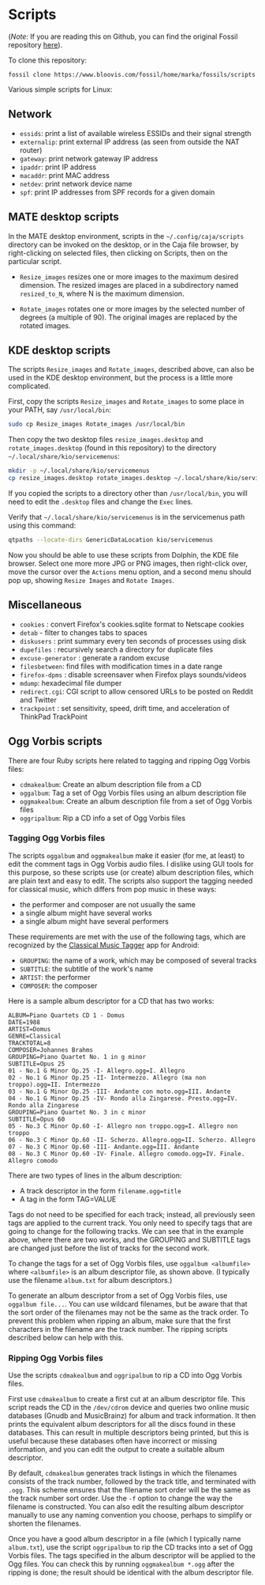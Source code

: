 # Scripts

(*Note*: If you are reading this on Github, you can find the
original Fossil repository [here](https://www.bloovis.com/fossil/home/marka/fossils/scripts/home)).

To clone this repository:

```
fossil clone https://www.bloovis.com/fossil/home/marka/fossils/scripts
```

Various simple scripts for Linux:

## Network

* `essids`: print a list of available wireless ESSIDs and their signal strength
* `externalip`: print external IP address (as seen from outside the NAT router)
* `gateway`: print network gateway IP address
* `ipaddr`: print IP address
* `macaddr`: print MAC address
* `netdev`: print network device name
* `spf`: print IP addresses from SPF records for a given domain

## MATE desktop scripts

In the MATE desktop environment, scripts in the `~/.config/caja/scripts` directory
can be invoked on the desktop, or in the Caja file browser,
by right-clicking on selected files, then clicking on Scripts, then on the particular
script.

* `Resize_images` resizes one or more images to the maximum desired dimension.
The resized images are placed in a subdirectory named `resized_to_N`, where N
is the maximum dimension.

* `Rotate_images` rotates one or more images by the selected number of degrees
(a multiple of 90).  The original images are replaced by the rotated images.

## KDE desktop scripts

The scripts `Resize_images` and `Rotate_images`, described above,
can also be used in the KDE desktop environment, but the process
is a little more complicated.

First, copy the scripts `Resize_images` and `Rotate_images` to some place in your
PATH, say `/usr/local/bin`:

```bash
sudo cp Resize_images Rotate_images /usr/local/bin
```

Then copy the two desktop files `resize_images.desktop` and `rotate_images.desktop`
(found in this repository) to the directory `~/.local/share/kio/servicemenus`:

```bash
mkdir -p ~/.local/share/kio/servicemenus
cp resize_images.desktop rotate_images.desktop ~/.local/share/kio/servicemenus
```

If you copied the scripts to a directory other than `/usr/local/bin`, you
will need to edit the `.desktop` files and change the `Exec` lines.

Verify that `~/.local/share/kio/servicemenus` is in the servicemenus path using this command:

```bash
qtpaths --locate-dirs GenericDataLocation kio/servicemenus
```

Now you should be able to use these scripts from Dolphin, the KDE file browser.
Select one more more JPG or PNG images, then right-click over, move the cursor
over the `Actions` menu option, and a second menu should pop up, showing `Resize Images`
and `Rotate Images`.

## Miscellaneous

* `cookies` : convert Firefox's cookies.sqlite format to Netscape cookies
* `detab` - filter to changes tabs to spaces
* `diskusers` : print summary every ten seconds of processes using disk
* `dupefiles` : recursively search a directory for duplicate files
* `excuse-generator` : generate a random excuse
* `filesbetween`: find files with modification times in a date range
* `firefox-dpms` : disable screensaver when Firefox plays sounds/videos
* `mdump`: hexadecimal file dumper
* `redirect.cgi`: CGI script to allow censored URLs to be posted on Reddit and Twitter
* `trackpoint` : set sensitivity, speed, drift time, and acceleration of ThinkPad TrackPoint

## Ogg Vorbis scripts

There are four Ruby scripts here related to tagging and ripping Ogg Vorbis files:

* `cdmakealbum`: Create an album description file from a CD
* `oggalbum`: Tag a set of Ogg Vorbis files using an album description file
* `oggmakealbum`: Create an album description file from a set of Ogg Vorbis files
* `oggripalbum`: Rip a CD info a set of Ogg Vorbis files

### Tagging Ogg Vorbis files

The scripts `oggalbum` and `oggmakealbum` make it easier (for me, at least)
to edit the comment tags in Ogg Vorbis audio files.  I dislike using GUI tools for
this purpose, so these scripts use (or create) album description files, which
are plain text and easy to edit.  The scripts also support the tagging needed
for classical music, which differs from pop music in these ways:

* the performer and composer are not usually the same
* a single album might have several works
* a single album might have several performers

These requirements are met with the use of the following tags, which
are recognized by the [Classical Music Tagger](https://gitlab.com/AndreasK/classical-music-tagger)
app for Android:

* `GROUPING`: the name of a work, which may be composed of several tracks
* `SUBTITLE`: the subtitle of the work's name
* `ARTIST`: the performer
* `COMPOSER`: the composer

Here is a sample album descriptor for a CD that has two works:

```
ALBUM=Piano Quartets CD 1 - Domus
DATE=1988
ARTIST=Domus
GENRE=Classical
TRACKTOTAL=8
COMPOSER=Johannes Brahms
GROUPING=Piano Quartet No. 1 in g minor
SUBTITLE=Opus 25
01 - No.1 G Minor Op.25 -I- Allegro.ogg=I. Allegro
02 - No.1 G Minor Op.25 -II- Intermezzo. Allegro (ma non troppo).ogg=II. Intermezzo
03 - No.1 G Minor Op.25 -III- Andante con moto.ogg=III. Andante
04 - No.1 G Minor Op.25 -IV- Rondo alla Zingarese. Presto.ogg=IV. Rondo alla Zingarese
GROUPING=Piano Quartet No. 3 in c minor
SUBTITLE=Opus 60
05 - No.3 C Minor Op.60 -I- Allegro non troppo.ogg=I. Allegro non troppo
06 - No.3 C Minor Op.60 -II- Scherzo. Allegro.ogg=II. Scherzo. Allegro
07 - No.3 C Minor Op.60 -III- Andante.ogg=III. Andante
08 - No.3 C Minor Op.60 -IV- Finale. Allegro comodo.ogg=IV. Finale. Allegro comodo
```
There are two types of lines in the album description:

* A track descriptor in the form `filename.ogg=title`
* A tag in the form TAG=VALUE

Tags do not need to be specified for each track; instead, all previously seen
tags are applied to the current track.  You only need to specify tags that
are going to change for the following tracks.  We can see that in the example
above, where there are two works, and the GROUPING and SUBTITLE tags are changed
just before the list of tracks for the second work.

To change the tags for a set of Ogg Vorbis files, use `oggalbum <albumfile>`
where `<albumfile>` is an album descriptor file, as shown above.
(I typically use the filename `album.txt` for album descriptors.)

To generate an album descriptor from a set of Ogg Vorbis files, use
`oggalbum file...`.  You can use wildcard filenames, but be aware that
that the sort order of the filenames may not be the same as the track
order.  To prevent this problem when ripping an album, make sure that the first
characters in the filename are the track number.  The ripping scripts
described below can help with this.

### Ripping Ogg Vorbis files

Use the scripts `cdmakealbum` and `oggripalbum` to rip a CD into Ogg Vorbis files.

First use `cdmakealbum` to create a first cut at an album descriptor file.
This script reads the CD in the `/dev/cdrom` device and queries two online music
databases (Gnudb and MusicBrainz) for album and track information.  It then
prints the equivalent album descriptors for all the discs found in these
databases.  This can result in multiple descriptors being printed, but this is useful
because these databases often have incorrect or missing information, and
you can edit the output to create a suitable album descriptor.

By default, `cdmakealbum` generates track listings in which the
filenames consists of the track number, followed by the track title,
and terminated with `.ogg`.  This scheme ensures that the filename
sort order will be the same as the track number sort order. Use the
`-f` option to change the way the filename is constructed.
You can also edit the resulting album descriptor manually
to use any naming convention you choose, perhaps to simplify
or shorten the filenames.

Once you have a good album descriptor in a file (which I typically
name `album.txt`), use the script `oggripalbum` to rip the CD tracks
into a set of Ogg Vorbis files.  The tags specified in the album
descriptor will be applied to the Ogg files.  You can check
this by running `oggmakealbum *.ogg` after the ripping is done;
the result should be identical with the album descriptor file.
